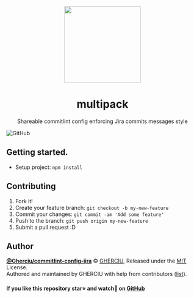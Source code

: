 <div align="center">
  <img width="200" height="200"
    src="https://raw.githubusercontent.com/Gherciu/multipack/master/logo.png">
  <h1>multipack</h1>
  <p>Shareable commitlint config enforcing Jira commits messages style</p>
</div>

![GitHub](https://img.shields.io/github/license/Gherciu/commitlint-config-jira)

## Getting started.

- Setup project: `npm install`


## Contributing

1. Fork it!
2. Create your feature branch: `git checkout -b my-new-feature`
3. Commit your changes: `git commit -am 'Add some feature'`
4. Push to the branch: `git push origin my-new-feature`
5. Submit a pull request :D

## Author

**[@Gherciu/commitlint-config-jira](https://github.com/Gherciu/commitlint-config-jira)** © [GHERCIU](https://github.com/Gherciu), Released under the [MIT](https://github.com/Gherciu/commitlint-config-jira/blob/master/LICENSE) License.<br>
Authored and maintained by GHERCIU with help from contributors ([list](https://github.com/Gherciu/commitlint-config-jira/contributors)).

#### If you like this repository star⭐ and watch👀 on [GitHub](https://github.com/Gherciu/commitlint-config-jira)
